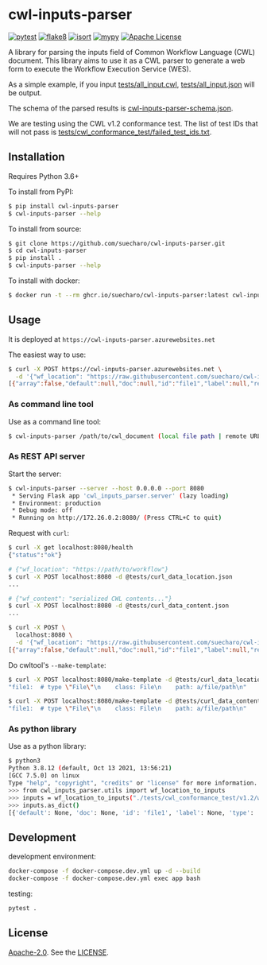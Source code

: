 # cwl-inputs-parser

[![pytest](https://github.com/suecharo/cwl-inputs-parser/workflows/pytest/badge.svg)](https://github.com/suecharo/cwl-inputs-parser/actions?query=workflow%3Apytest)
[![flake8](https://github.com/suecharo/cwl-inputs-parser/workflows/flake8/badge.svg)](https://github.com/suecharo/cwl-inputs-parser/actions?query=workflow%3Aflake8)
[![isort](https://github.com/suecharo/cwl-inputs-parser/workflows/isort/badge.svg)](https://github.com/suecharo/cwl-inputs-parser/actions?query=workflow%3Aisort)
[![mypy](https://github.com/suecharo/cwl-inputs-parser/workflows/mypy/badge.svg)](https://github.com/suecharo/cwl-inputs-parser/actions?query=workflow%3Amypy)
[![Apache License](https://img.shields.io/badge/license-Apache%202.0-orange.svg?style=flat&color=important)](http://www.apache.org/licenses/LICENSE-2.0)

A library for parsing the inputs field of Common Workflow Language (CWL) document.
This library aims to use it as a CWL parser to generate a web form to execute the Workflow Execution Service (WES).

As a simple example, if you input [tests/all_input.cwl](https://github.com/suecharo/cwl-inputs-parser/blob/main/tests/all_input.cwl), [tests/all_input.json](https://github.com/suecharo/cwl-inputs-parser/blob/main/tests/all_input.json) will be output.

The schema of the parsed results is [cwl-inputs-parser-schema.json](https://github.com/suecharo/cwl-inputs-parser/blob/main/cwl-inputs-parser-schema.json).

We are testing using the CWL v1.2 conformance test.
The list of test IDs that will not pass is [tests/cwl_conformance_test/failed_test_ids.txt](https://github.com/suecharo/cwl-inputs-parser/blob/main/tests/cwl_conformance_test/failed_test_ids.txt).

## Installation

Requires Python 3.6+

To install from PyPI:

```bash
$ pip install cwl-inputs-parser
$ cwl-inputs-parser --help
```

To install from source:

```bash
$ git clone https://github.com/suecharo/cwl-inputs-parser.git
$ cd cwl-inputs-parser
$ pip install .
$ cwl-inputs-parser --help
```

To install with docker:

```bash
$ docker run -t --rm ghcr.io/suecharo/cwl-inputs-parser:latest cwl-inputs-parser --help
```

## Usage

It is deployed at `https://cwl-inputs-parser.azurewebsites.net`

The easiest way to use:

```bash
$ curl -X POST https://cwl-inputs-parser.azurewebsites.net \
  -d '{"wf_location": "https://raw.githubusercontent.com/suecharo/cwl-inputs-parser/main/tests/cwl_conformance_test/v1.2/wc-tool.cwl"}'
[{"array":false,"default":null,"doc":null,"id":"file1","label":null,"required":true,"secondaryFiles":null,"type":"File"}]
```

### As command line tool

Use as a command line tool:

```bash
$ cwl-inputs-parser /path/to/cwl_document (local file path | remote URL)
```

### As REST API server

Start the server:

```bash
$ cwl-inputs-parser --server --host 0.0.0.0 --port 8080
 * Serving Flask app 'cwl_inputs_parser.server' (lazy loading)
 * Environment: production
 * Debug mode: off
 * Running on http://172.26.0.2:8080/ (Press CTRL+C to quit)
```

Request with `curl`:

```bash
$ curl -X get localhost:8080/health
{"status":"ok"}

# {"wf_location": "https://path/to/workflow"}
$ curl -X POST localhost:8080 -d @tests/curl_data_location.json
...

# {"wf_content": "serialized CWL contents..."}
$ curl -X POST localhost:8080 -d @tests/curl_data_content.json
...

$ curl -X POST \
  localhost:8080 \
  -d '{"wf_location": "https://raw.githubusercontent.com/suecharo/cwl-inputs-parser/main/tests/cwl_conformance_test/v1.2/wc-tool.cwl"}'
[{"array":false,"default":null,"doc":null,"id":"file1","label":null,"required":true,"secondaryFiles":null,"type":"File"}]
```

Do cwltool's `--make-template`:

```bash
$ curl -X POST localhost:8080/make-template -d @tests/curl_data_location.json
"file1:  # type \"File\"\n    class: File\n    path: a/file/path\n"

$ curl -X POST localhost:8080/make-template -d @tests/curl_data_content.json
"file1:  # type \"File\"\n    class: File\n    path: a/file/path\n"
```

### As python library

Use as a python library:

```bash
$ python3
Python 3.8.12 (default, Oct 13 2021, 13:56:21)
[GCC 7.5.0] on linux
Type "help", "copyright", "credits" or "license" for more information.
>>> from cwl_inputs_parser.utils import wf_location_to_inputs
>>> inputs = wf_location_to_inputs("./tests/cwl_conformance_test/v1.2/wc-tool.cwl")
>>> inputs.as_dict()
[{'default': None, 'doc': None, 'id': 'file1', 'label': None, 'type': 'File', 'array': False, 'required': True, 'secondaryFiles': None}]
```

## Development

development environment:

```bash
docker-compose -f docker-compose.dev.yml up -d --build
docker-compose -f docker-compose.dev.yml exec app bash
```

testing:

```bash
pytest .
```

## License

[Apache-2.0](https://www.apache.org/licenses/LICENSE-2.0).
See the [LICENSE](https://github.com/suecharo/cwl-inputs-parser/blob/main/LICENSE).
